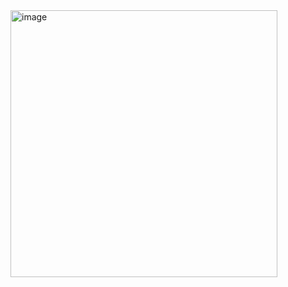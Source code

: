 <img width="427" alt="image" src="https://user-images.githubusercontent.com/69317200/162608101-1f0708fd-c865-48d0-b1de-ce452c938530.png">
